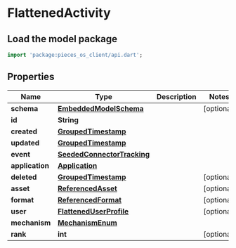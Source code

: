 # FlattenedActivity

## Load the model package
```dart
import 'package:pieces_os_client/api.dart';
```

## Properties
Name | Type | Description | Notes
------------ | ------------- | ------------- | -------------
**schema** | [**EmbeddedModelSchema**](EmbeddedModelSchema) |  | [optional] 
**id** | **String** |  | 
**created** | [**GroupedTimestamp**](GroupedTimestamp) |  | 
**updated** | [**GroupedTimestamp**](GroupedTimestamp) |  | 
**event** | [**SeededConnectorTracking**](SeededConnectorTracking) |  | 
**application** | [**Application**](Application) |  | 
**deleted** | [**GroupedTimestamp**](GroupedTimestamp) |  | [optional] 
**asset** | [**ReferencedAsset**](ReferencedAsset) |  | [optional] 
**format** | [**ReferencedFormat**](ReferencedFormat) |  | [optional] 
**user** | [**FlattenedUserProfile**](FlattenedUserProfile) |  | [optional] 
**mechanism** | [**MechanismEnum**](MechanismEnum) |  | 
**rank** | **int** |  | [optional] 




